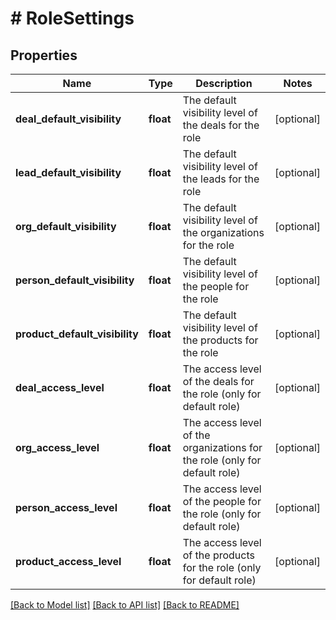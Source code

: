 # # RoleSettings

## Properties

Name | Type | Description | Notes
------------ | ------------- | ------------- | -------------
**deal_default_visibility** | **float** | The default visibility level of the deals for the role | [optional]
**lead_default_visibility** | **float** | The default visibility level of the leads for the role | [optional]
**org_default_visibility** | **float** | The default visibility level of the organizations for the role | [optional]
**person_default_visibility** | **float** | The default visibility level of the people for the role | [optional]
**product_default_visibility** | **float** | The default visibility level of the products for the role | [optional]
**deal_access_level** | **float** | The access level of the deals for the role (only for default role) | [optional]
**org_access_level** | **float** | The access level of the organizations for the role (only for default role) | [optional]
**person_access_level** | **float** | The access level of the people for the role (only for default role) | [optional]
**product_access_level** | **float** | The access level of the products for the role (only for default role) | [optional]

[[Back to Model list]](../../README.md#models) [[Back to API list]](../../README.md#endpoints) [[Back to README]](../../README.md)
